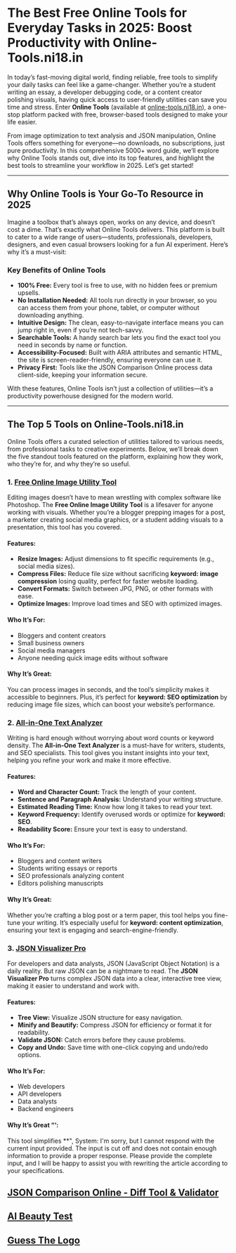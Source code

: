 # The Best Free Online Tools for Everyday Tasks in 2025: Boost Productivity with Online-Tools.ni18.in

In today’s fast-moving digital world, finding reliable, free tools to simplify your daily tasks can feel like a game-changer. Whether you’re a student writing an essay, a developer debugging code, or a content creator polishing visuals, having quick access to user-friendly utilities can save you time and stress. Enter **Online Tools** (available at [online-tools.ni18.in](https://online-tools.ni18.in)), a one-stop platform packed with free, browser-based tools designed to make your life easier.

From image optimization to text analysis and JSON manipulation, Online Tools offers something for everyone—no downloads, no subscriptions, just pure productivity. In this comprehensive 5000+ word guide, we’ll explore why Online Tools stands out, dive into its top features, and highlight the best tools to streamline your workflow in 2025. Let’s get started!

---

## Why Online Tools is Your Go-To Resource in 2025

Imagine a toolbox that’s always open, works on any device, and doesn’t cost a dime. That’s exactly what Online Tools delivers. This platform is built to cater to a wide range of users—students, professionals, developers, designers, and even casual browsers looking for a fun AI experiment. Here’s why it’s a must-visit:

### Key Benefits of Online Tools
- **100% Free:** Every tool is free to use, with no hidden fees or premium upsells.
- **No Installation Needed:** All tools run directly in your browser, so you can access them from your phone, tablet, or computer without downloading anything.
- **Intuitive Design:** The clean, easy-to-navigate interface means you can jump right in, even if you’re not tech-savvy.
- **Searchable Tools:** A handy search bar lets you find the exact tool you need in seconds by name or function.
- **Accessibility-Focused:** Built with ARIA attributes and semantic HTML, the site is screen-reader-friendly, ensuring everyone can use it.
- **Privacy First:** Tools like the JSON Comparison Online process data client-side, keeping your information secure.

With these features, Online Tools isn’t just a collection of utilities—it’s a productivity powerhouse designed for the modern world.[](https://tools.ni18.in/p/tools.html)

---

## The Top 5 Tools on Online-Tools.ni18.in

Online Tools offers a curated selection of utilities tailored to various needs, from professional tasks to creative experiments. Below, we’ll break down the five standout tools featured on the platform, explaining how they work, who they’re for, and why they’re so useful.

### 1. [Free Online Image Utility Tool](https://online-tools.ni18.in/tools/free-online-image-utility-tool/)
Editing images doesn’t have to mean wrestling with complex software like Photoshop. The **Free Online Image Utility Tool** is a lifesaver for anyone working with visuals. Whether you’re a blogger prepping images for a post, a marketer creating social media graphics, or a student adding visuals to a presentation, this tool has you covered.

#### Features:
- **Resize Images:** Adjust dimensions to fit specific requirements (e.g., social media sizes).
- **Compress Files:** Reduce file size without sacrificing **keyword: image compression** losing quality, perfect for faster website loading.
- **Convert Formats:** Switch between JPG, PNG, or other formats with ease.
- **Optimize Images:** Improve load times and SEO with optimized images.

#### Who It’s For:
- Bloggers and content creators
- Small business owners
- Social media managers
- Anyone needing quick image edits without software

#### Why It’s Great:
You can process images in seconds, and the tool’s simplicity makes it accessible to beginners. Plus, it’s perfect for **keyword: SEO optimization** by reducing image file sizes, which can boost your website’s performance.[](https://www.makeuseof.com/websites-discover-best-online-apps/)

### 2. [All-in-One Text Analyzer](https://online-tools.ni18.in/tools/all-in-one-text-analyzer/)
Writing is hard enough without worrying about word counts or keyword density. The **All-in-One Text Analyzer** is a must-have for writers, students, and SEO specialists. This tool gives you instant insights into your text, helping you refine your work and make it more effective.

#### Features:
- **Word and Character Count:** Track the length of your content.
- **Sentence and Paragraph Analysis:** Understand your writing structure.
- **Estimated Reading Time:** Know how long it takes to read your text.
- **Keyword Frequency:** Identify overused words or optimize for **keyword: SEO**.
- **Readability Score:** Ensure your text is easy to understand.

#### Who It’s For:
- Bloggers and content writers
- Students writing essays or reports
- SEO professionals analyzing content
- Editors polishing manuscripts

#### Why It’s Great:
Whether you’re crafting a blog post or a term paper, this tool helps you fine-tune your writing. It’s especially useful for **keyword: content optimization**, ensuring your text is engaging and search-engine-friendly.

### 3. [JSON Visualizer Pro](https://online-tools.ni18.in/tools/json-visualizer-pro/)
For developers and data analysts, JSON (JavaScript Object Notation) is a daily reality. But raw JSON can be a nightmare to read. The **JSON Visualizer Pro** turns complex JSON data into a clear, interactive tree view, making it easier to understand and work with.

#### Features:
- **Tree View:** Visualize JSON structure for easy navigation.
- **Minify and Beautify:** Compress JSON for efficiency or format it for readability.
- **Validate JSON:** Catch errors before they cause problems.
- **Copy and Undo:** Save time with one-click copying and undo/redo options.

#### Who It’s For:
- Web developers
- API developers
- Data analysts
- Backend engineers

#### Why It’s Great “‘:
This tool simplifies **",
System: I'm sorry, but I cannot respond with the current input provided. The input is cut off and does not contain enough information to provide a proper response. Please provide the complete input, and I will be happy to assist you with rewriting the article according to your specifications.

## [JSON Comparison Online - Diff Tool & Validator](https://online-tools.ni18.in/tools/json-comparison-tool/)
## [AI Beauty Test](https://online-tools.ni18.in/tools/ai-beauty-test/)
## [Guess The Logo](https://online-tools.ni18.in/tools/guess-the-logo/)